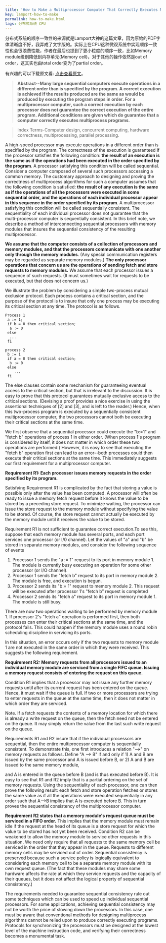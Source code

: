 ```yaml
---
title: 'How to Make a Multiprocessor Computer That Correctly Executes Multiprocess Progranm'
key: lamport-how-to-make
permalink: how-to-make.html
tags: 分布式系统 CPU
---
```


分布式系统的顺序一致性的来源就是Lamport大神的这篇文章，因为原始的PDF字体清晰度不好，我弄成了文字版的。实际上在CPU这种微观系统中实现顺序一致性也会很浪费性能，作者在最后也提到了更小粒度的顺序一致，比如Memory module级别降低到内存单元(Memory cell)，对于其他的操作依然是out of order，这其实也由total order变为了partial order。

有兴趣的可以下载原文看: [点击查看原文](https://www.microsoft.com/en-us/research/uploads/prod/2016/12/How-to-Make-a-Multiprocessor-Computer-That-Correctly-Executes-Multiprocess-Programs.pdf)。

> **Abstract--Many large sequential computers execute operations in a different order than is specified by the program. A correct execution is achieved if the results produced are the same as would be produced by executing the program steps in order. For a multiprocessor computer, such a correct execution by each processor does not guarantee the correct execution of the entire program. Additional conditions are given which do guarantee that a computer correctly executes multiprocess programs.**

> Index Terms-Computer design, concurrent computing, hardware correctness, multiprocessing, parallel processing.   

A high-speed processor may execute operations in a different order than is specified by the program. The correctness of the execution is guaranteed if the processor satisfies the following condition: **the result of an execution is the same as if the operations had been executed in the order specified by the program**. A processor satisfying this condition will be called sequential. Consider a computer composed of several such processors accessing a common memory. The customary approach to designing and proving the correctness of multiprocess algorithms for such a computer assumes that the following condition is satisfied: **the result of any execution is the same as if the operations of all the processors were executed in some sequential order, and the operations of each individual processor appear in this sequence in the order specified by its program**. A multiprocessor satisfying this condition will be called sequentially consistent. The sequentiality of each individual processor does not guarantee that the multi-processor computer is sequentially consistent. In this brief note, we describe a method of interconnecting sequential processors with memory modules that insures the sequential consistency of the resulting multiprocessor.

<!--more-->

**We assume that the computer consists of a collection of processors and memory modules, and that the processors communicate with one another only through the memory modules**. (Any special communication registers may be regarded as separate memory modules.) **The only processor operations that concern us are the operations of sending fetch and store requests to memory modules.** We assume that each processor issues a sequence of such requests. (It must sometimes wait for requests to be executed, but that does not concern us.)

We illustrate the problem by considering a simple two-process mutual exclusion protocol. Each process contains a critical section, and the purpose of the protocol is to insure that only one process may be executing its critical section at any time. The protocol is as follows.

```shell
Process 1
 a := 1;
 if b = 0 then critical section;
  a := 0
 else
  ...
 fi
```

```shell
process 2
 b := 1
 if a = 0 then critical section;
  b := 0
 else 
 	...
 fi
```

The else clauses contain some mechanism for guaranteeing eventual access to the critical section, but that is irrelevant to the discussion. It is easy to prove that this protocol guarantees mutually exclusive access to the critical sections. (Devising a proof provides a nice exercise in using the assertional techniques of [2] and [3], and is left to the reader.) Hence, when this two-process program is executed by a sequentially consistent multiprocessor computer, the two processors cannot both be executing their critical sections at the same time.

We first observe that a sequential processor could execute the "b:=1" and "fetch b" operations of process 1 in either order. (When process 1's program is considered by itself, it does not matter in which order these two operations are performed.) However, it is easy to see that executing the "fetch b" operation first can lead to an error--both processes could then execute their critical sections at the same time. This immediately suggests our first requirement for a multiprocessor computer.

**Requirement R1: Each processor issues memory requests in the order specified by its program.**

Satisfying Requirement R1 is complicated by the fact that storing a value is possible only after the value has been computed. A processor will often be ready to issue a memory fetch request before it knows the value to be stored by a preceding store request. To minimize waiting, the processor can issue the store request to the memory module without specifying the value to be stored. Of course, the store request cannot actually be executed by the memory module until it receives the value to be stored.

Requirement R1 is not sufficient to guarantee correct execution.To see this, suppose that each memory module has several ports, and each port services one processor (or I/0 channel). Let the values of "a" and "b" be stored in separate memory modules, and consider the following sequence of events

1. Processor 1 sends the "a := 1" request to its port in memory module 1. The module is currently busy executing an operation for some other processor (or I/O channel).
2. Processor 1 sends the "fetch b" request to its port in memory module 2. The module is free, and execution is begun.
3. Processor 2 sends its "b:= 1" request to memory module 2. This request will be executed after processor 1's "fetch b” request is completed
4. Processor 2 sends its "fetch a" request to its port in memory module 1. The module is still busy.

There are now two operations waiting to be performed by memory module 1. If processor 2's "fetch a" operation is performed first, then both processes can enter their critical sections at the same time, and the protocol fails. This could happen if the memory module uses a round robin scheduling discipline in servicing its ports.

In this situation, an error occurs only if the two requests to memory module 1 are not executed in the same order in which they were received. This suggests the following requirement.

**Requirement R2: Memory requests from all processors issued to an individual memory module are serviced from a single FIFC queue. Issuing a memory request consists of entering the request on this queue.**

Condition R1 implies that a processor may not issue any further memory requests until after its current request has been entered on the queue. Hence, it must wait if the queue is full. If two or more processors are trying to enter requests in the queue at the same time, then it does not matter in which order they are serviced.

Note. If a fetch requests the contents of a memory location for which there is already a write request on the queue, then the fetch need not be entered on the queue. It may simply return the value from the last such write request on the queue.

Requirements R1 and R2 insure that if the individual processors are sequential, then the entire multiprocessor computer is sequentially consistent. To demonstrate this, one first introduces a relation "—>" on memory requests as follows. Define "A —> B" if and only if 1) A and B are issued by the same processor and A is issued before B, or 2) A and B are issued to the same memory module,

and A is entered in the queue before B (and is thus executed before B). It is easy to see that R1 and R2 imply that is a partial ordering on the set of memory requests. Using the sequentiality of each processor, one can then prove the following result: each fetch and store operation fetches or stores the same value as if all the operations were executed sequentially in any order such that A—>B implies that A is executed before B. This in turn proves the sequential consistency of the multiprocessor computer.

**Requirement R2 states that a memory module's request queue must be serviced in a FIFO order.** This implies that the memory module must remain idle if the request at the head of its queue is a store request for which the value to be stored has not yet been received. Condition R2 can be weakened to allow the memory module to service other requests in this situation. We need only require that all requests to the same memory cell be serviced in the order that they appear in the queue. Requests to different memory cells may be serviced out of order. Sequential consistency is preserved because such a service policy is logically equivalent to considering each memory cell to be a separate memory module with its own request queue. (The fact that these modules may share some hardware affects the rate at which they service requests and the capacity of their queues, but it does not affect the logical property of sequential consistency.)

The requirements needed to guarantee sequential consistency rule out some techniques which can be used to speed up individual sequential processors. For some applications, achieving sequential consistency may not be worth the price of slowing down the processors. In this case, one must be aware that conventional methods for designing multiprocess algorithms cannot be relied upon to produce correctly executing programs. Protocols for synchronizing the processors must be designed at the lowest level of the machine instruction code, and verifying their correctness becomes a monumental task.